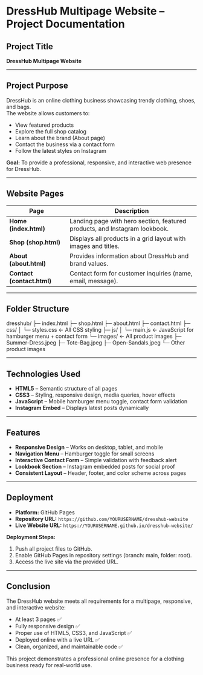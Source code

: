 # DressHub Multipage Website – Project Documentation

## Project Title
**DressHub Multipage Website**

---

## Project Purpose
DressHub is an online clothing business showcasing trendy clothing, shoes, and bags.  
The website allows customers to:

- View featured products  
- Explore the full shop catalog  
- Learn about the brand (About page)  
- Contact the business via a contact form  
- Follow the latest styles on Instagram  

**Goal:** To provide a professional, responsive, and interactive web presence for DressHub.  

---

## Website Pages
| Page | Description |
|------|-------------|
| **Home (index.html)** | Landing page with hero section, featured products, and Instagram lookbook. |
| **Shop (shop.html)** | Displays all products in a grid layout with images and titles. |
| **About (about.html)** | Provides information about DressHub and brand values. |
| **Contact (contact.html)** | Contact form for customer inquiries (name, email, message). |

---

## Folder Structure
dresshub/
├─ index.html
├─ shop.html
├─ about.html
├─ contact.html
├─ css/
│ └─ styles.css ← All CSS styling
├─ js/
│ └─ main.js ← JavaScript for hamburger menu + contact form
└─ images/ ← All product images
├─ Summer-Dress.jpeg
├─ Tote-Bag.jpeg
├─ Open-Sandals.jpeg
└─ Other product images

---

## Technologies Used
- **HTML5** – Semantic structure of all pages  
- **CSS3** – Styling, responsive design, media queries, hover effects  
- **JavaScript** – Mobile hamburger menu toggle, contact form validation  
- **Instagram Embed** – Displays latest posts dynamically  

---

## Features
- **Responsive Design** – Works on desktop, tablet, and mobile  
- **Navigation Menu** – Hamburger toggle for small screens  
- **Interactive Contact Form** – Simple validation with feedback alert  
- **Lookbook Section** – Instagram embedded posts for social proof  
- **Consistent Layout** – Header, footer, and color scheme across pages  

---

## Deployment
- **Platform:** GitHub Pages  
- **Repository URL:** `https://github.com/YOURUSERNAME/dresshub-website`  
- **Live Website URL:** `https://YOURUSERNAME.github.io/dresshub-website/`  

**Deployment Steps:**
1. Push all project files to GitHub.  
2. Enable GitHub Pages in repository settings (branch: main, folder: root).  
3. Access the live site via the provided URL.  

---

## Conclusion
The DressHub website meets all requirements for a multipage, responsive, and interactive website:

- At least 3 pages ✅  
- Fully responsive design ✅  
- Proper use of HTML5, CSS3, and JavaScript ✅  
- Deployed online with a live URL ✅  
- Clean, organized, and maintainable code ✅  

This project demonstrates a professional online presence for a clothing business ready for real-world use.
